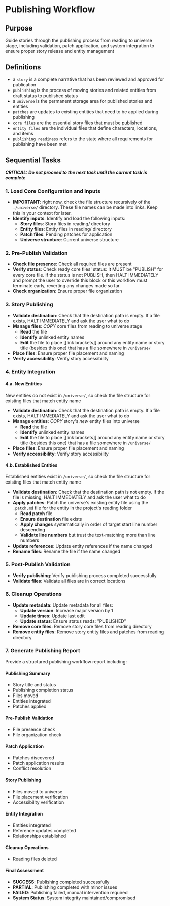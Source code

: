 # Publishing Workflow

## Purpose

Guide stories through the publishing process from reading to universe stage, including validation, patch application, and system integration to ensure proper story release and entity management

## Definitions

- a `story` is a complete narrative that has been reviewed and approved for publication
- `publishing` is the process of moving stories and related entities from draft status to published status
- a `universe` is the permanent storage area for published stories and entities
- `patches` are updates to existing entities that need to be applied during publishing
- `core files` are the essential story files that must be published
- `entity files` are the individual files that define characters, locations, and items
- `publishing readiness` refers to the state where all requirements for publishing have been met

## Sequential Tasks

***CRITICAL: Do not proceed to the next task until the current task is complete***

### 1. Load Core Configuration and Inputs

- **IMPORTANT**: right now, check the file structure recursively of the `./universe/` directory. These file names can be made into links. Keep this in your context for later.
- **Identify inputs**: Identify and load the following inputs:
  - **Story files**: Story files in reading/ directory
  - **Entity files**: Entity files in reading/ directory
  - **Patch files**: Pending patches for application
  - **Universe structure**: Current universe structure

### 2. Pre-Publish Validation

- **Check file presence**: Check all required files are present
- **Verify status**: Check ready core files' status: It MUST be "PUBLISH" for every core file. If the status is not PUBLISH, then HALT IMMEDIATELY and prompt the user to override this block or this workflow must terminate early, reverting any changes made so far.
- **Check organization**: Ensure proper file organization

### 3. Story Publishing

- **Validate destination**: Check that the destination path is empty. If a file exists, HALT IMMEDIATELY and ask the user what to do
- **Manage files**: *COPY* core files from reading to universe stage
  - **Read** the file
  - **Identify** unlinked entity names
  - **Edit** the file to place [[link brackets]] around any entity name or story title (besides this one) that has a file somewhere in `/universe/`
- **Place files**: Ensure proper file placement and naming
- **Verify accessibility**: Verify story accessibility

### 4. Entity Integration

#### 4.a. New Entities

New entities do not exist in `/universe/`, so check the file structure for existing files that match entity name

- **Validate destination**: Check that the destination path is empty. If a file exists, HALT IMMEDIATELY and ask the user what to do
- **Manage entities**: *COPY* story's *new* entity files into universe
  - **Read** the file
  - **Identify** unlinked entity names
  - **Edit** the file to place [[link brackets]] around any entity name or story title (besides this one) that has a file somewhere in `/universe/`
- **Place files**: Ensure proper file placement and naming
- **Verify accessibility**: Verify story accessibility

#### 4.b. Established Entities

Established entities exist in `/universe/`, so check the file structure for existing files that match entity name

- **Validate destination**: Check that the destination path is not empty. If the file is missing, HALT IMMEDIATELY and ask the user what to do
- **Apply patches**: Patch the universe's existing entity file using the `.patch.md` file for the entity in the project's reading folder
  - **Read patch** file
  - **Ensure destination** file exists
  - **Apply changes** systematically in order of target start line number descending
  - **Validate line numbers** but trust the text-matching more than line numbers
- **Update references**: Update entity references if the name changed
- **Rename files**: Rename the file if the name changed

### 5. Post-Publish Validation

- **Verify publishing**: Verify publishing process completed successfully
- **Validate files**: Validate all files are in correct locations

### 6. Cleanup Operations

- **Update metadata**: Update metadata for all files:
  - **Update version**: Increase major version by 1
  - **Update times**: Update last edit
  - **Update status**: Ensure status reads: "PUBLISHED"
- **Remove core files**: Remove story core files from reading directory
- **Remove entity files**: Remove story entity files and patches from reading directory

### 7. Generate Publishing Report

Provide a structured publishing workflow report including:

#### Publishing Summary

- Story title and status
- Publishing completion status
- Files moved
- Entities integrated
- Patches applied

#### Pre-Publish Validation

- File presence check
- File organization check

#### Patch Application

- Patches discovered
- Patch application results
- Conflict resolution

#### Story Publishing

- Files moved to universe
- File placement verification
- Accessibility verification

#### Entity Integration

- Entities integrated
- Reference updates completed
- Relationships established

#### Cleanup Operations

- Reading files deleted

#### Final Assessment

- **SUCCESS**: Publishing completed successfully
- **PARTIAL**: Publishing completed with minor issues
- **FAILED**: Publishing failed, manual intervention required
- **System Status**: System integrity maintained/compromised
